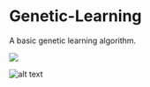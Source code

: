 # Genetic-Learning

A basic genetic learning algorithm. 

![](https://i.imgur.com/U4IYVvb.gif)

![alt text](https://i.imgur.com/P8O8Ktj.png)
